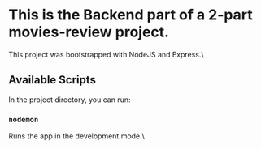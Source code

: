 # This is the Backend part of a 2-part movies-review project.

This project was bootstrapped with NodeJS and Express.\

## Available Scripts

In the project directory, you can run:

### `nodemon`

Runs the app in the development mode.\